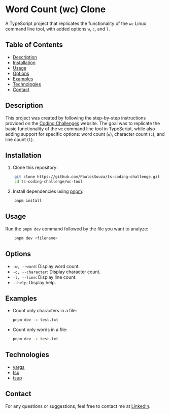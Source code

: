 # Word Count (wc) Clone

A TypeScript project that replicates the functionality of the `wc` Linux command line tool, with added options `w`, `c`, and `l`.

## Table of Contents

- [Description](#description)
- [Installation](#installation)
- [Usage](#usage)
- [Options](#options)
- [Examples](#examples)
- [Technologies](#technologies)
- [Contact](#contact)

## Description

This project was created by following the step-by-step instructions provided on the [Coding Challenges](https://codingchallenges.fyi/challenges/challenge-wc/) website.
The goal was to replicate the basic functionality of the `wc` command line tool in TypeScript, while also adding support for specific options: word count (`w`), character count (`c`), and line count (`l`). 


## Installation

1. Clone this repository:
```sh
    git clone https://github.com/PaulosSouza/ts-coding-challenge.git
    cd ts-coding-challenge/wc-tool
```

2. Install dependencies using [pnpm](https://pnpm.io/):
```sh
    pnpm install
```

## Usage

Run the `pnpm dev` command followed by the file you want to analyze:
```sh
    pnpm dev <filename>
```

## Options

- `-w, --word`: Display word count.
- `-c, --character`: Display character count.
- `-l, --line`: Display line count.
- `--help`: Display help.

## Examples

- Count only characters in a file:
  ```sh
  pnpm dev -c test.txt
  ```

- Count only words in a file:
  ```sh
  pnpm dev -c test.txt
  ```

## Technologies
- [yargs](https://github.com/yargs/yargs/tree/main)
- [tsx](https://github.com/esbuild-kit/tsx)
- [tsup](https://github.com/egoist/tsup)

## Contact

For any questions or suggestions, feel free to contact me at [LinkedIn](https://www.linkedin.com/in/paulo-henrique-89b148166/).